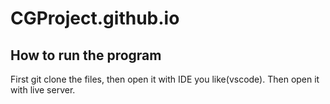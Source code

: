 # CGProject.github.io
## How to run the program
First git clone the files, then open it with IDE you like(vscode). Then open it with live server.
